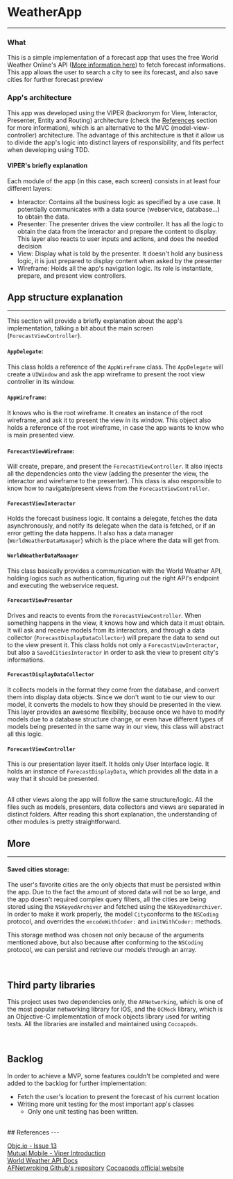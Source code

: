 # WeatherApp
---

### What

This is a simple implementation of a forecast app that uses the free World Weather Online's API ([More information here](http://www.worldweatheronline.com/api/free-api-terms.aspx)) to fetch forecast informations. This app allows the user to search a city to see its forecast, and also save cities for further forecast preview

### App's architecture

This app was developed using the VIPER (backronym for View, Interactor, Presenter, Entity and Routing) architecture (check the [References](##References) section for more information), which is an alternative to the MVC (model-view-controller) architecture. The advantage of this architecture is that it allow us to divide the app's logic into distinct layers of responsibility, and fits perfect when developing  using TDD.

#### VIPER's briefly explanation

Each module of the app (in this case, each screen) consists in at least four different layers:
- Interactor: Contains all the business logic as specified by a use case. It potentially communicates with a data source (webservice, database...) to obtain the data.
- Presenter: The presenter drives the view controller. It has all the logic to obtain the data from the interactor and prepare the content to display. This layer also reacts to user inputs and actions, and does the needed decision
- View: Display what is told by the presenter. It doesn't hold any business logic, it is just prepared to display content when asked by the presenter
- Wireframe: Holds all the app's navigation logic. Its role is instantiate, prepare, and present view controllers.


## App structure explanation
---
 This section will provide a briefly explanation about the app's implementation, talking a bit about the main screen (`ForecastViewController`).

#### `AppDelegate`: 
This class holds a reference of the `AppWireframe` class. The `AppDelegate` will create a `UIWindow` and ask the app wireframe to present the root view controller in its window.

#### `AppWireframe`:
It knows who is the root wireframe. It creates an instance of the root wireframe, and ask it to present the view in its window. This object also holds a reference of the root wireframe, in case the app wants to know who is main presented view.

#### `ForecastViewWireframe`: 
Will create, prepare, and present the `ForecastViewController`. It also injects all the dependencies onto the view (adding the presenter the view, the interactor and wireframe to the presenter). This class is also responsible to know how to navigate/present views from the `ForecastViewController`.

#### `ForecastViewInteractor`
Holds the forecast business logic. It contains a delegate, fetches the data asynchronously, and notify its delegate when the data is fetched, or if an error getting the data happens. It also has a data manager (`WorldWeatherDataManager`) which is the place where the data will get from.

#### `WorldWeatherDataManager`
This class basically provides a communication with the World Weather API, holding logics such as authentication, figuring out the right API's endpoint and executing the webservice request.

#### `ForecastViewPresenter`
Drives and reacts to events from the `ForecastViewController`. When something happens in the view, it knows how and which data it must obtain. It will ask and receive models from its interactors, and through a data collector (`ForecastDisplayDataCollector`) will prepare the data to send out to the view present it. This class holds not only a `ForecastViewInteractor`, but also a `SavedCitiesInteractor` in order to ask the view to present city's informations.

#### `ForecastDisplayDataCollector`
It collects models in the format they come from the database, and convert them into display data objects. Since we don't want to tie our view to our model, it converts the models to how they should be presented in the view. This layer provides an awesome flexibility, because once we have to modify models due to a database structure change, or even have different types of models being presented in the same way in our view, this class will abstract all this logic.

#### `ForecastViewController`
This is our presentation layer itself. It holds only User Interface logic. It holds an instance of `ForecastDisplayData`, which provides all the data in a way that it should be presented.

<br />
All other views along the app will follow the same structure/logic. All the files such as models, presenters, data collectors and views are separated in distinct folders. After reading this short explanation, the understanding of other modules is pretty straightforward.

## More
---
#### Saved cities storage:
The user's favorite cities are the only objects that must be persisted within the app. Due to the fact the amount of stored data will not be so large, and the app doesn't required complex query filters, all the cities are being stored using the `NSKeyedArchiver` and fetched using the `NSKeyedUnarchiver`. In order to make it work properly, the model `City`conforms to the `NSCoding` protocol, and overrides the `encodeWithCoder:` and `initWithCoder:` methods.

This storage method was chosen not only because of the arguments mentioned above, but also because after conforming to the `NSCoding` protocol, we can persist and retrieve our models through an array.

<br />


## Third party libraries

This project uses two dependencies only, the `AFNetworking`, which is one of the most popular networking library for iOS, and the `OCMock` library, which is an Objective-C implementation of mock objects library used for writing tests. All the libraries are installed and maintained using `Cocoapods`.

<br />

## Backlog

In order to achieve a MVP, some features couldn't be completed and were added to the backlog for further implementation:

- Fetch the user's location to present the forecast of his current location
- Writing more unit testing for the most important app's classes
   - Only one unit testing has been written. 

<br />
## References
---

[Objc.io - Issue 13 ](https://www.objc.io/issues/13-architecture/viper/)<br />
[Mutual Mobile - Viper Introduction](http://mutualmobile.github.io/blog/2013/12/04/viper-introduction/) <br />
[World Weather API Docs](http://www.worldweatheronline.com/api/docs/)
<br />
[AFNetwroking Github's repository](https://github.com/AFNetworking/AFNetworking)
[Cocoapods official website](https://cocoapods.org/)
